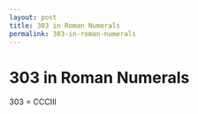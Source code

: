 ```yaml
---
layout: post
title: 303 in Roman Numerals
permalink: 303-in-roman-numerals
---
```


# 303 in Roman Numerals

303 = CCCIII
